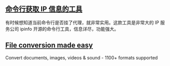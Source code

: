 ## [命令行获取 IP 信息的工具](https://github.com/ipinfo/cli)

有时候想知道当前命令行是否挂了代理，就非常实用。这款工具是非常大的 IP 服务公司 ipinfo 开源的命令行工具，信息详尽，功能强大。

## [File conversion made easy](https://www.zamzar.com)

Convert documents, images, videos & sound - 1100+ formats supported

